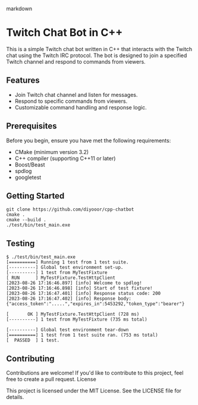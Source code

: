 markdown

# Twitch Chat Bot in C++

This is a simple Twitch chat bot written in C++ that interacts with the Twitch chat using the Twitch IRC protocol. The bot is designed to join a specified Twitch channel and respond to commands from viewers.

## Features

- Join Twitch chat channel and listen for messages.
- Respond to specific commands from viewers.
- Customizable command handling and response logic.

## Prerequisites

Before you begin, ensure you have met the following requirements:

- CMake (minimum version 3.2)
- C++ compiler (supporting C++11 or later)
- Boost/Beast
- spdlog
- googletest
## Getting Started
```
git clone https://github.com/diyooor/cpp-chatbot
cmake .
cmake --build .
./test/bin/test_main.exe
```
## Testing
```
$ ./test/bin/test_main.exe
[==========] Running 1 test from 1 test suite.
[----------] Global test environment set-up.
[----------] 1 test from MyTestFixture
[ RUN      ] MyTestFixture.TestHttpClient
[2023-08-26 17:16:46.897] [info] Welcome to spdlog!
[2023-08-26 17:16:46.898] [info] Start of test fixture!
[2023-08-26 17:16:47.401] [info] Response status code: 200
[2023-08-26 17:16:47.402] [info] Response body: {"access_token":".....","expires_in":5453292,"token_type":"bearer"}

[       OK ] MyTestFixture.TestHttpClient (728 ms)
[----------] 1 test from MyTestFixture (735 ms total)

[----------] Global test environment tear-down
[==========] 1 test from 1 test suite ran. (753 ms total)
[  PASSED  ] 1 test.

```

## Contributing

Contributions are welcome! If you'd like to contribute to this project, feel free to create a pull request.
License

This project is licensed under the MIT License. See the LICENSE file for details.